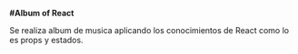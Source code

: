 **#Album of React**

Se realiza album de musica aplicando los conocimientos de React como lo es 
props y estados. 


